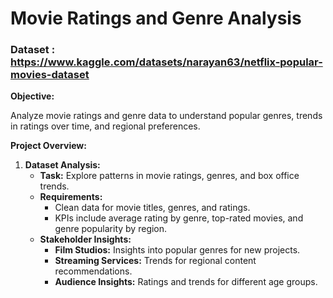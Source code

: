# **Movie Ratings and Genre Analysis**

### Dataset : https://www.kaggle.com/datasets/narayan63/netflix-popular-movies-dataset

**Objective:**

Analyze movie ratings and genre data to understand popular genres, trends in ratings over time, and regional preferences.

**Project Overview:**

1. **Dataset Analysis:**
    - **Task:** Explore patterns in movie ratings, genres, and box office trends.
    - **Requirements:**
        - Clean data for movie titles, genres, and ratings.
        - KPIs include average rating by genre, top-rated movies, and genre popularity by region.
    - **Stakeholder Insights:**
        - **Film Studios:** Insights into popular genres for new projects.
        - **Streaming Services:** Trends for regional content recommendations.
        - **Audience Insights:** Ratings and trends for different age groups.
